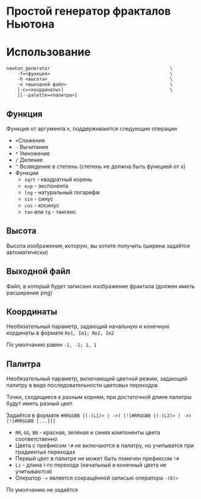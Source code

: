# Простой генератор фракталов Ньютона

# Использование
```
newton_generator                                            \
    -f=<функция>                                            \
    -h <высота>                                             \
    -o <выходной файл>                                      \ 
    [-c=<координаты>]                                       \
    [[--palette=<палитра>]
```

## Функция
Функция от аргумента x, поддерживаются следующие операции
* `+`Сложение
* `-` Вычитание
* `*` Умножение
* `/` Деление 
* `^` Возведение в степень (степень не должна быть функцией от x)
* Функции
    * `sqrt` - квадратный корень
    * `exp` - экспонента
    * `log` - натуральный логарифм
    * `sin` - синус
    * `cos` - косинус
    * `tan` или `tg` - тангенс

## Высота
Высота изображения, которую, вы хотите получить (ширина задаётся автоматически)

## Выходной файл
Файл, в который будет записано изображение фрактала (должен иметь расширение png)

## Координаты
Необязательный параметр, задающий начальную и конечную кординаты в формате `Re1, Im1; Re2, Im2`

По умолчанию равен `-1, -1; 1, 1`

## Палитра
Необязательный параметр, включающий цветной режим, задающий палитру в виде последовательности цветовых переходов

Точки, сходящиеся к разным корням, при достаточной длине палитры будут иметь разный цвет.


Задаётся в формате `#RRGGBB [(-(L1)> | ->) [!]#RRGGBB [(-(L2)> | ->) [!]#RRGGBB [...]]]` 

* `RR`, `GG`, `BB` - красная, зелёная и синяя компоненты цвета соответственно
* Цвета с префиксом `!#` не включаются в палитру, но учитыватся при градиентых переходах
* Первый цвет в палитре не может быть помечен префиксом `!#`
* `Li` - длина i-го перехода (начальный и конечный цвета не учитываются)
* Оператор `->` является сокращённой записью оператора `-(0)>`

По умолчанию не задаётся

